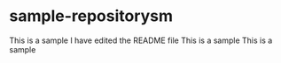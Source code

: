 # sample-repositorysm
This is a sample
I have edited the README file
This is a sample
This is a sample
